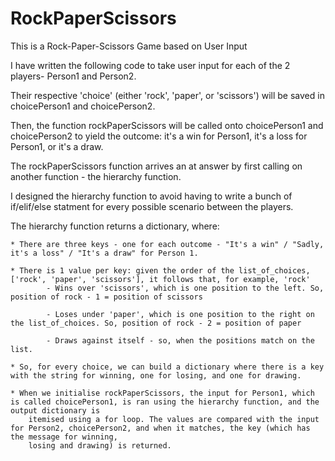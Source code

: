 # RockPaperScissors
This is a Rock-Paper-Scissors Game based on User Input

I have written the following code to take user input for each of the 2 players- Person1 and Person2.

Their respective 'choice' (either 'rock', 'paper', or 'scissors') will be saved in choicePerson1 and choicePerson2.

Then, the function rockPaperScissors will be called onto choicePerson1 and choicePerson2 to yield the outcome: it's a win for Person1, it's a loss for Person1, or it's a draw.

The rockPaperScissors function arrives an at answer by first calling on another function - the hierarchy function.

I designed the hierarchy function to  avoid having to write a bunch of if/elif/else statment for every possible scenario between the players.

The hierarchy function returns a dictionary, where:

    * There are three keys - one for each outcome - "It's a win" / "Sadly, it's a loss" / "It's a draw" for Person 1.
    
    * There is 1 value per key: given the order of the list_of_choices, ['rock', 'paper', 'scissors'], it follows that, for example, 'rock'
            - Wins over 'scissors', which is one position to the left. So, position of rock - 1 = position of scissors
            
            - Loses under 'paper', which is one position to the right on the list_of_choices. So, position of rock - 2 = position of paper
            
            - Draws against itself - so, when the positions match on the list.
            
    * So, for every choice, we can build a dictionary where there is a key with the string for winning, one for losing, and one for drawing.
    
    * When we initialise rockPaperScissors, the input for Person1, which is called choicePerson1, is ran using the hierarchy function, and the output dictionary is 
        itemised using a for loop. The values are compared with the input for Person2, choicePerson2, and when it matches, the key (which has the message for winning,
        losing and drawing) is returned.
